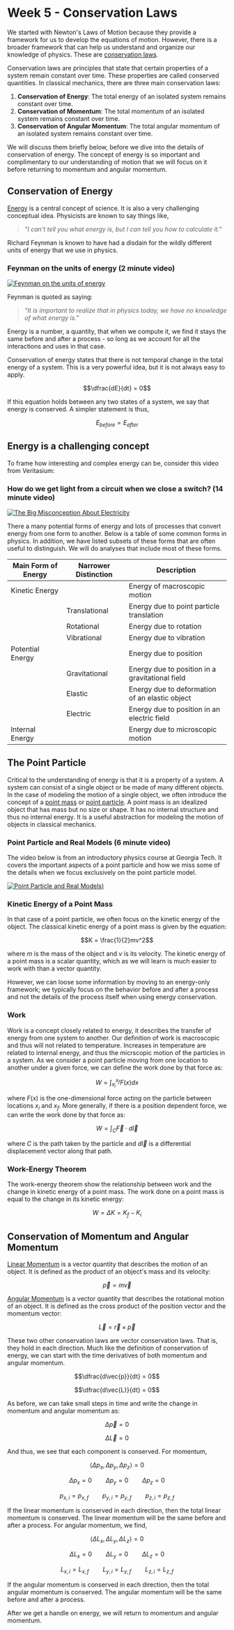 # Week 5 - Conservation Laws



We started with Newton's Laws of Motion because they provide a framework for us to develop the equations of motion. However, there is a broader framework that can help us understand and organize our knowledge of physics. These are [conservation laws](https://en.wikipedia.org/wiki/Conservation_law).

Conservation laws are principles that state that certain properties of a system remain constant over time. These properties are called conserved quantities. In classical mechanics, there are three main conservation laws:

1. **Conservation of Energy**: The total energy of an isolated system remains constant over time.
2. **Conservation of Momentum**: The total momentum of an isolated system remains constant over time.
3. **Conservation of Angular Momentum**: The total angular momentum of an isolated system remains constant over time.

We will discuss them briefly below, before we dive into the details of conservation of energy. The concept of energy is so important and complimentary to our understanding of motion that we will focus on it before returning to momentum and angular momentum.

## Conservation of Energy

[Energy](https://en.wikipedia.org/wiki/Energy) is a central concept of science. It is also a very challenging conceptual idea. Physicists are known to say things like, 

> *"I can't tell you what energy is, but I can tell you how to calculate it."*

Richard Feynman is known to have had a disdain for the wildly different units of energy that we use in physics.

### Feynman on the units of energy (2 minute video)

[![Feynman on the units of energy](images/05_start_roX2NXDUTsM.jpg)](https://youtube.com/watch?v=roX2NXDUTsM)

Feynman is quoted as saying: 
> *"It is important to realize that in physics today, we have no knowledge of what energy is."*

Energy is a number, a quantity, that when we compute it, we find it stays the same before and after a process - so long as we account for all the interactions and uses in that case. 

Conservation of energy states that there is not temporal change in the total energy of a system. This is a very powerful idea, but it is not always easy to apply.

$$\dfrac{dE}{dt} = 0$$

If this equation holds between any two states of a system, we say that energy is conserved. A simpler statement is thus,

$$E_{before} = E_{after}$$

## Energy is a challenging concept

To frame how interesting and complex energy can be, consider this video from Veritasium:

### How do we get light from a circuit when we close a switch? (14 minute video)

[![The Big Misconception About Electricity](images/05_start_bHIhgxav9LY.jpg)](https://youtube.com/watch?v=bHIhgxav9LY)

There a many potential forms of energy and lots of processes that convert energy from one form to another. Below is a table of some common forms in physics. In addition, we have listed subsets of these forms that are often useful to distinguish. We will do analyses that include most of these forms.

| **Main Form of Energy** | **Narrower Distinction** | **Description**                                     |
|---------------------|----------------------|-------------------------------------------------|
|   Kinetic Energy    |                      | Energy of macroscopic motion                    |
|                     | Translational        | Energy due to point particle translation        |
|                     | Rotational           | Energy due to rotation                          |
|                     | Vibrational          | Energy due to vibration                         |
|   Potential Energy  |                      | Energy due to position                          |
|                     | Gravitational        | Energy due to position in a gravitational field |
|                     | Elastic              | Energy due to deformation of an elastic object  |
|                     | Electric             | Energy due to position in an electric field     |
|   Internal Energy   |                      | Energy due to microscopic motion                |





## The Point Particle

Critical to the understanding of energy is that it is a property of a system. A system can consist of a single object or be made of many different objects. In the case of modeling the motion of a single object, we often introduce the concept of a [point mass](https://en.wikipedia.org/wiki/Point_mass) or [point particle](https://en.wikipedia.org/wiki/Point_particle). A point mass is an idealized object that has mass but no size or shape. It has no internal structure and thus no internal energy. It is a useful abstraction for modeling the motion of objects in classical mechanics.

### Point Particle and Real Models (6 minute video)

The video below is from an introductory physics course at Georgia Tech. It covers the important aspects of a point particle and how we miss some of the details when we focus exclusively on the point particle model.

[![Point Particle and Real Models](images/05_start_fbiNKrqVajM.jpg))](https://www.youtube.com/watch?v=fbiNKrqVajM)

### Kinetic Energy of a Point Mass

In that case of a point particle, we often focus on the kinetic energy of the object. The classical kinetic energy of a point mass is given by the equation:

$$K = \frac{1}{2}mv^2$$

where $m$ is the mass of the object and $v$ is its velocity. The kinetic energy of a point mass is a scalar quantity, which as we will learn is much easier to work with than a vector quantity. 

However, we can loose some information by moving to an energy-only framework; we typically focus on the behavior before and after a process and not the details of the process itself when using energy conservation. 

### Work 

Work is a concept closely related to energy, it describes the transfer of energy from one system to another. Our definition of work is macroscopic and thus will not related to temperature. Increases in temperature are related to internal energy, and thus the micrscopic motion of the particles in a system. As we consider a point particle moving from one location to another under a given force, we can define the work done by that force as:

$$W = \int_{x_i}^{x_f} F(x) dx$$

where $F(x)$ is the one-dimensional force acting on the particle between locations $x_i$ and $x_f$. More generally, if there is a position dependent force, we can write the work done by that force as:

$$W = \int_{C} \vec{F} \cdot d\vec{l}$$

where $C$ is the path taken by the particle and $d\vec{l}$ is a differential displacement vector along that path. 

### Work-Energy Theorem

The work-energy theorem show the relationship between work and the change in kinetic energy of a point mass. The work done on a point mass is equal to the change in its kinetic energy:

$$W = \Delta K = K_f - K_i$$

## Conservation of Momentum and Angular Momentum

[Linear Momentum](https://en.wikipedia.org/wiki/Momentum) is a vector quantity that describes the motion of an object. It is defined as the product of an object's mass and its velocity:

$$\vec{p} = m\vec{v}$$

[Angular Momentum](https://en.wikipedia.org/wiki/Angular_momentum) is a vector quantity that describes the rotational motion of an object. It is defined as the cross product of the position vector and the momentum vector:

$$\vec{L} = \vec{r} \times \vec{p}$$

These two other conservation laws are vector conservation laws. That is, they hold in each direction. Much like the definition of conservation of energy, we can start with the time derivatives of both momentum and angular momentum.

$$\dfrac{d\vec{p}}{dt} = 0$$

$$\dfrac{d\vec{L}}{dt} = 0$$

As before, we can take small steps in time and write the change in momentum and angular momentum as:

$$\Delta \vec{p} = 0 $$

$$\Delta \vec{L} = 0$$

And thus, we see that each component is conserved. For momentum,

$$\langle \Delta p_x, \Delta p_y, \Delta p_z \rangle = 0$$

$$\Delta p_x = 0 \qquad \Delta p_y = 0 \qquad \Delta p_z = 0$$

$$p_{x,i} = p_{x,f} \qquad p_{y,i} = p_{y,f} \qquad p_{z,i} = p_{z,f}$$

If the linear momentum is conserved in each direction, then the total linear momentum is conserved. The linear momentum will be the same before and after a process. For angular momentum, we find,

$$\langle \Delta L_x, \Delta L_y, \Delta L_z \rangle = 0$$

$$\Delta L_x = 0 \qquad \Delta L_y = 0 \qquad \Delta L_z = 0$$

$$L_{x,i} = L_{x,f} \qquad L_{y,i} = L_{y,f} \qquad L_{z,i} = L_{z,f}$$

If the angular momentum is conserved in each direction, then the total angular momentum is conserved. The angular momentum will be the same before and after a process.

After we get a handle on energy, we will return to momentum and angular momentum.




